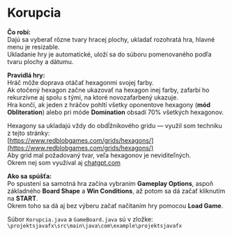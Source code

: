 # Korupcia

**Čo robí:**  
Dajú sa vyberať rôzne tvary hracej plochy, ukladať rozohratá hra, hlavné menu je resizable.  
Ukladanie hry je automatické, uloží sa do súboru pomenovaného podľa tvaru plochy a dátumu.

**Pravidlá hry:**  
Hráč môže doprava otáčať hexagonmi svojej farby.  
Ak otočený hexagon začne ukazovať na hexagon inej farby, zafarbí ho rekurzívne aj spolu s tými, na ktoré novozafarbený ukazuje.  
Hra končí, ak jeden z hráčov pohltí všetky oponentove hexagony (**mód Obliteration**) alebo pri móde **Domination** obsadí 70% všetkých hexagonov.

Hexagony sa ukladajú vždy do obdĺžnikového gridu — využil som techniku z tejto stránky:  
 [https://www.redblobgames.com/grids/hexagons/](https://www.redblobgames.com/grids/hexagons/)  
Aby grid mal požadovaný tvar, veľa hexagonov je neviditeľných.  
Okrem nej som využíval aj [chatgpt.com](https://chatgpt.com)

**Ako sa spúšťa:**  
Po spustení sa samotná hra začína vybraním **Gameplay Options**, aspoň základného **Board Shape** a **Win Conditions**, až potom sa dá začať kliknutím na **START**.  
Okrem toho sa dá aj bez výberu začať načítaním hry pomocou **Load Game**.

Súbor `Korupcia.java` a `GameBoard.java` sú v zložke:  
`\projektsjavafx\src\main\java\com\example\projektsjavafx`
